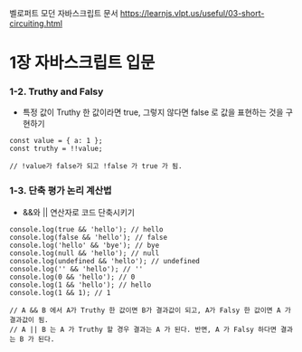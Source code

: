 벨로퍼트 모던 자바스크립트 문서
https://learnjs.vlpt.us/useful/03-short-circuiting.html

# 1장 자바스크립트 입문

### 1-2. Truthy and Falsy

- 특정 값이 Truthy 한 값이라면 true, 그렇지 않다면 false 로 값을 표현하는 것을 구현하기

```
const value = { a: 1 };
const truthy = !!value;

// !value가 false가 되고 !false 가 true 가 됨.
```

### 1-3. 단축 평가 논리 계산법

- &&와 || 연산자로 코드 단축시키기

```
console.log(true && 'hello'); // hello
console.log(false && 'hello'); // false
console.log('hello' && 'bye'); // bye
console.log(null && 'hello'); // null
console.log(undefined && 'hello'); // undefined
console.log('' && 'hello'); // ''
console.log(0 && 'hello'); // 0
console.log(1 && 'hello'); // hello
console.log(1 && 1); // 1

// A && B 에서 A가 Truthy 한 값이면 B가 결과값이 되고, A가 Falsy 한 값이면 A 가 결과값이 됨.
// A || B 는 A 가 Truthy 할 경우 결과는 A 가 된다. 반면, A 가 Falsy 하다면 결과는 B 가 된다.
```
